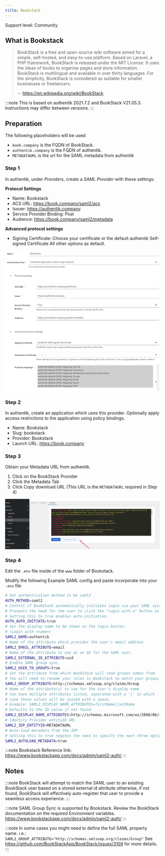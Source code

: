 ```yaml
---
title: Bookstack
---
```


<span class="badge badge--secondary">Support level: Community</span>

## What is Bookstack

> BookStack is a free and open-source wiki software aimed for a simple, self-hosted, and easy-to-use platform. Based on Laravel, a PHP framework, BookStack is released under the MIT License. It uses the ideas of books to organise pages and store information. BookStack is multilingual and available in over thirty languages. For the simplicity, BookStack is considered as suitable for smaller businesses or freelancers.
>
> -- https://en.wikipedia.org/wiki/BookStack

:::note
This is based on authentik 2021.7.2 and BookStack V21.05.3. Instructions may differ between versions.
:::

## Preparation

The following placeholders will be used:

-   `book.company` is the FQDN of BookStack.
-   `authentik.company` is the FQDN of authentik.
-   `METADATAURL` is the url for the SAML metadata from authentik

### Step 1

In authentik, under _Providers_, create a _SAML Provider_ with these settings:

**Protocol Settings**

-   Name: Bookstack
-   ACS URL: https://book.company/saml2/acs
-   Issuer: https://authentik.company
-   Service Provider Binding: Post
-   Audience: https://book.company/saml2/metadata

**Advanced protocol settings**

-   Signing Certificate: Choose your certificate or the default authentik Self-signed Certificate
    All other options as default.

![](./authentik_saml_bookstack.png)

### Step 2

In authentik, create an application which uses this provider. Optionally apply access restrictions to the application using policy bindings.

-   Name: Bookstack
-   Slug: bookstack
-   Provider: Bookstack
-   Launch URL: https://book.company

### Step 3

Obtain your Metadata URL from authentik.

1. Click on the BookStack Provider
2. Click the Metadata Tab
3. Click Copy download URL (This URL is the `METADATAURL` required in Step 4)

![](./metadataurl.png)

### Step 4

Edit the `.env` file inside of the `www` folder of Bookstack.

Modify the following Example SAML config and paste incorporate into your `.env` file

```bash
# Set authentication method to be saml2
AUTH_METHOD=saml2
# Control if BookStack automatically initiates login via your SAML system if it's the only authentication method.
# Prevents the need for the user to click the "Login with x" button on the login page.
# Setting this to true enables auto-initiation.
AUTH_AUTO_INITIATE=true
# Set the display name to be shown on the login button.
# (Login with <name>)
SAML2_NAME=authentik
# Name of the attribute which provides the user's email address
SAML2_EMAIL_ATTRIBUTE=email
# Name of the attribute to use as an ID for the SAML user.
SAML2_EXTERNAL_ID_ATTRIBUTE=uid
# Enable SAML group sync.
SAML2_USER_TO_GROUPS=true
# Set the attribute from which BookStack will read groups names from.
# You will need to rename your roles in Bookstack to match your groups in authentik.
SAML2_GROUP_ATTRIBUTE=http://schemas.xmlsoap.org/claims/Group
# Name of the attribute(s) to use for the user's display name
# Can have multiple attributes listed, separated with a '|' in which
# case those values will be joined with a space.
# Example: SAML2_DISPLAY_NAME_ATTRIBUTES=firstName|lastName
# Defaults to the ID value if not found.
SAML2_DISPLAY_NAME_ATTRIBUTES=http://schemas.microsoft.com/ws/2008/06/identity/claims/windowsaccountname
# Identity Provider entityID URL
SAML2_IDP_ENTITYID=METADATAURL
# Auto-load metadata from the IDP
# Setting this to true negates the need to specify the next three options
SAML2_AUTOLOAD_METADATA=true

```

:::note
Bookstack Reference link: https://www.bookstackapp.com/docs/admin/saml2-auth/
:::

## Notes

:::note
BookStack will attempt to match the SAML user to an existing BookStack user based on a stored external id attribute otherwise, if not found, BookStack will effectively auto-register that user to provide a seamless access experience.
:::

:::note
SAML Group Sync is supported by Bookstack. Review the BookStack documentation on the required Environment variables. https://www.bookstackapp.com/docs/admin/saml2-auth/
:::

:::note
In some cases you might need to define the full SAML property name.
i.e.: `SAML2_GROUP_ATTRIBUTE="http://schemas.xmlsoap.org/claims/Group"`
See https://github.com/BookStackApp/BookStack/issues/3109 for more details.
:::
